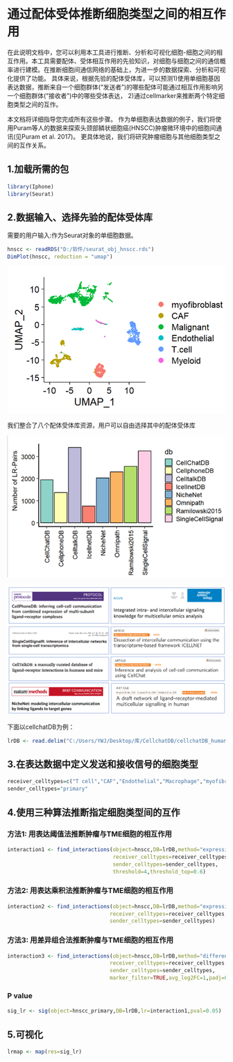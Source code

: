 # 通过配体受体推断细胞类型之间的相互作用

在此说明文档中，您可以利用本工具进行推断、分析和可视化细胞-细胞之间的相互作用。本工具需要配体、受体相互作用的先验知识，对细胞与细胞之间的通信概率进行建模。在推断细胞间通信网络的基础上，为进一步的数据探索、分析和可视化提供了功能。 
具体来说，根据先验的配体受体库，可以预测1)使用单细胞基因表达数据，推断来自一个细胞群体(“发送者”)的哪些配体可能通过相互作用影响另一个细胞群体(“接收者”)中的哪些受体表达，
2)通过cellmarker来推断两个特定细胞类型之间的互作。   

本文档将详细指导您完成所有这些步骤。 作为单细胞表达数据的例子，我们将使用Puram等人的数据来探索头颈部鳞状细胞癌(HNSCC)肿瘤微环境中的细胞间通讯(见Puram et al. 2017)。 更具体地说，我们将研究肿瘤细胞与其他细胞类型之间的互作关系。 

## 1.加载所需的包
``` r
library(Iphone)
library(Seurat) 

```
## 2.数据输入、选择先验的配体受体库

需要的用户输入:作为Seurat对象的单细胞数据。  
``` r
hnscc <- readRDS("D:/软件/seurat_obj_hnscc.rds")
DimPlot(hnscc, reduction = "umap")

```

![](https://github.com/yanwenjing001/Iphone/blob/main/vignettes/dimplot.png)

我们整合了八个配体受体库资源，用户可以自由选择其中的配体受体库

![](https://github.com/yanwenjing001/Iphone/blob/main/vignettes/database1.png)

![](https://github.com/yanwenjing001/Iphone/blob/main/vignettes/database2.png)

下面以cellchatDB为例：

``` r
lrDB <- read.delim("C:/Users/YWJ/Desktop/库/CellchatDB/cellchatDB_human.txt", header=TRUE)

```

## 3.在表达数据中定义发送和接收信号的细胞类型  

``` r
receiver_celltypes=c("T cell","CAF","Endothelial","Macrophage","myofibroblast")
sender_celltypes="primary"

```

## 4.使用三种算法推断指定细胞类型间的互作

### 方法1: 用表达阈值法推断肿瘤与TME细胞的相互作用
``` r
interaction1 <- find_interactions(object=hnscc,DB=lrDB,method="expression_threshold",
                                  receiver_celltypes=receiver_celltypes,
                                  sender_celltypes=sender_celltypes,
                                  threshold=4,threshold_top=0.6)

```    

### 方法2: 用表达乘积法推断肿瘤与TME细胞的相互作用
``` r
interaction2 <- find_interactions(object=hnscc,DB=lrDB,method="expression_product",
                                 receiver_celltypes=receiver_celltypes,
                                 sender_celltypes=sender_celltypes)
```

### 方法3: 用差异组合法推断肿瘤与TME细胞的相互作用
``` r
interaction3 <- find_interactions(object=hnscc,DB=lrDB,method="differential_combinations",
                                 receiver_celltypes=receiver_celltypes,
                                 sender_celltypes=sender_celltypes,
                                 marker_filter=TRUE,avg_log2FC=1,padj=0.05)  
```

### P value

``` r
sig_lr <- sig(object=hnscc_primary,DB=lrDB,lr=interaction1,pval=0.05)

```

## 5.可视化

``` r
lrmap <- map(res=sig_lr)  

```
         
         
         


















